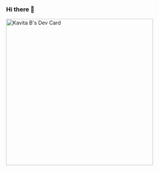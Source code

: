 ### Hi there 👋

<a href="https://app.daily.dev/codingowlsdev"><img src="https://api.daily.dev/devcards/e5c8f68daf4042e6b9722178feff829f.png?r=lnk" width="400" alt="Kavita B's Dev Card"/></a>

